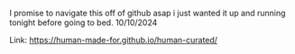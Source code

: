 I promise to navigate this off of github asap i just wanted it up and running tonight before going to bed. 10/10/2024

Link: https://human-made-for.github.io/human-curated/